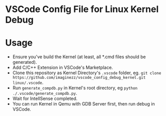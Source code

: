 # VSCode Config File for Linux Kernel Debug

# Usage 

- Ensure you've build the Kernel (at least, all *.cmd files should be generated).
- Add C/C++ Extension in VSCode's Marketplace.
- Clone this repository as Kernel Directory's `.vscode` folder, eg. `git clone https://github.com/imaginezz/vscode_config_debug_kernel.git linux/.vscode`.
- Run `generate_compdb.py` in Kernel's root directory, eg `python ./.vscode/generate_compdb.py`.
- Wait for IntellSense completed.
- You can run Kernel in Qemu with GDB Server first, then run debug in VSCode.